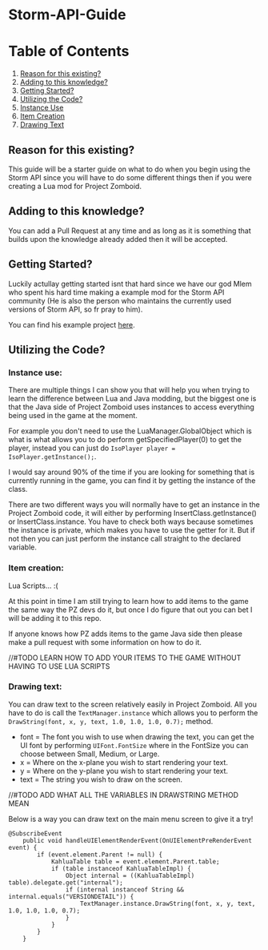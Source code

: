 # Storm-API-Guide
# Table of Contents
1. [Reason for this existing?](#reason-for-this-existing)
2. [Adding to this knowledge?](#adding-to-this-knowledge)
3. [Getting Started?](#getting-started)
4. [Utilizing the Code?](#utilizing-the-code)
5. [Instance Use](#instance-use)
6. [Item Creation](#item-creation)
7. [Drawing Text](#drawing-text)
## Reason for this existing?
This guide will be a starter guide on what to do when you begin using the Storm API since you will have to do some different things then if you were creating a Lua mod for Project Zomboid.
## Adding to this knowledge?
You can add a Pull Request at any time and as long as it is something that builds upon the knowledge already added then it will be accepted.
## Getting Started?
Luckily actullay getting started isnt that hard since we have our god Mlem who spent his hard time making a example mod for the Storm API community (He is also the person who maintains the currently used versions of Storm API, so fr pray to him).

You can find his example project [here](https://github.com/mlem/storm/tree/docs/example-mod/example-mod).
## Utilizing the Code?
### Instance use:
There are multiple things I can show you that will help you when trying to learn the difference between Lua and Java modding, but the biggest one is that the Java side of Project Zomboid uses instances to access everything being used in the game at the moment.

For example you don't need to use the LuaManager.GlobalObject which is what is what allows you to do perform getSpecifiedPlayer(0) to get the player, instead you can just do ```IsoPlayer player = IsoPlayer.getInstance();```.

I would say around 90% of the time if you are looking for something that is currently running in the game, you can find it by getting the instance of the class.

There are two different ways you will normally have to get an instance in the Project Zomboid code, it will either by performing InsertClass.getInstance() or InsertClass.instance. You have to check both ways because sometimes the instance is private, which makes you have to use the getter for it. But if not then you can just perform the instance call straight to the declared variable.
### Item creation:
Lua Scripts... :(

At this point in time I am still trying to learn how to add items to the game the same way the PZ devs do it, but once I do figure that out you can bet I will be adding it to this repo.

If anyone knows how PZ adds items to the game Java side then please make a pull request with some information on how to do it.

//#TODO LEARN HOW TO ADD YOUR ITEMS TO THE GAME WITHOUT HAVING TO USE LUA SCRIPTS
### Drawing text:
You can draw text to the screen relatively easily in Project Zomboid. All you have to do is call the ```TextManager.instance``` which allows you to perform the ```DrawString(font, x, y, text, 1.0, 1.0, 1.0, 0.7);``` method.
- font = The font you wish to use when drawing the text, you can get the UI font by performing ```UIFont.FontSize``` where in the FontSize you can choose between Small, Medium, or Large.
- x = Where on the x-plane you wish to start rendering your text.
- y = Where on the y-plane you wish to start rendering your text.
- text = The string you wish to draw on the screen.

//#TODO ADD WHAT ALL THE VARIABLES IN DRAWSTRING METHOD MEAN

Below is a way you can draw text on the main menu screen to give it a try!
```
@SubscribeEvent
	public void handleUIElementRenderEvent(OnUIElementPreRenderEvent event) {
		if (event.element.Parent != null) {
			KahluaTable table = event.element.Parent.table;
			if (table instanceof KahluaTableImpl) {
				Object internal = ((KahluaTableImpl) table).delegate.get("internal");
				if (internal instanceof String && internal.equals("VERSIONDETAIL")) {
					TextManager.instance.DrawString(font, x, y, text, 1.0, 1.0, 1.0, 0.7);
				}
			}
		}
	}
```
